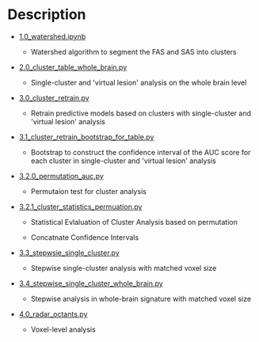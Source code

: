 # Description

- [1.0_watershed.ipynb](1.0_watershed.ipynb)

  - Watershed algorithm to segment the FAS and SAS into clusters

- [2.0_cluster_table_whole_brain.py](2.0_cluster_table_whole_brain.py)

  - Single-cluster and 'virtual lesion' analysis on the whole brain level 

- [3.0_cluster_retrain.py](3.0_cluster_retrain.py)

  - Retrain predictive models based on clusters with single-cluster and 'virtual lesion' analysis	

- [3.1_cluster_retrain_bootstrap_for_table.py](3.1_cluster_retrain_bootstrap_for_table.py)

  - Bootstrap to construct the confidence interval of the AUC score for each cluster in single-cluster and 'virtual lesion' analysis 

- [3.2.0_permutation_auc.py](3.2.0_permutation_auc.py)

  - Permutaion test for cluster analysis 

- [3.2.1_cluster_statistics_permuation.py](3.2.1_cluster_statistics_permuation.py)

  - Statistical Evlaluation of Cluster Analysis based on permutation

  - Concatnate Confidence Intervals 

- [3.3_stepwsie_single_cluster.py](3.3_stepwsie_single_cluster.py)

  - Stepwise single-cluster analysis with matched voxel size 

- [3.4_stepwise_single_cluster_whole_brain.py](3.4_stepwise_single_cluster_whole_brain.py)

  - Stepwise analysis in whole-brain signature with matched voxel size

- [4.0_radar_octants.py](4.0_radar_octants.py)

  - Voxel-level analysis

  